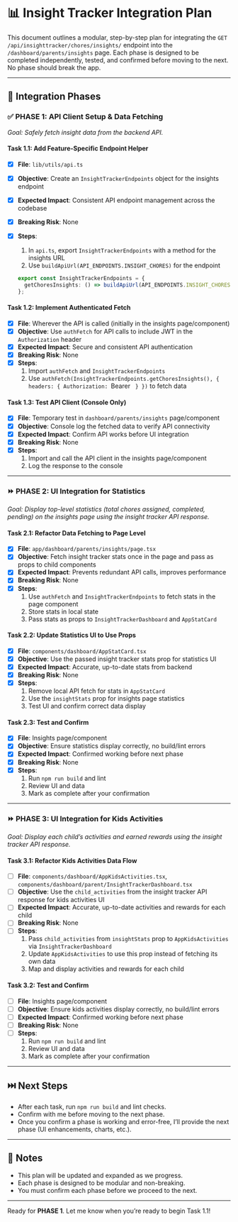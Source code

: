 # 📊 Insight Tracker Integration Plan

This document outlines a modular, step-by-step plan for integrating the `GET /api/insighttracker/chores/insights/` endpoint into the `/dashboard/parents/insights` page. Each phase is designed to be completed independently, tested, and confirmed before moving to the next. No phase should break the app.

---

## 🎯 Integration Phases

### ✅ **PHASE 1: API Client Setup & Data Fetching**

_Goal: Safely fetch insight data from the backend API._

#### Task 1.1: Add Feature-Specific Endpoint Helper

- [x] **File**: `lib/utils/api.ts`
- [x] **Objective**: Create an `InsightTrackerEndpoints` object for the insights endpoint
- [x] **Expected Impact**: Consistent API endpoint management across the codebase
- [x] **Breaking Risk**: None
- [x] **Steps**:

  1. In `api.ts`, export `InsightTrackerEndpoints` with a method for the insights URL
  2. Use `buildApiUrl(API_ENDPOINTS.INSIGHT_CHORES)` for the endpoint

  ```typescript
  export const InsightTrackerEndpoints = {
    getChoresInsights: () => buildApiUrl(API_ENDPOINTS.INSIGHT_CHORES),
  };
  ```

#### Task 1.2: Implement Authenticated Fetch

- [x] **File**: Wherever the API is called (initially in the insights page/component)
- [x] **Objective**: Use `authFetch` for API calls to include JWT in the `Authorization` header
- [x] **Expected Impact**: Secure and consistent API authentication
- [x] **Breaking Risk**: None
- [x] **Steps**:
  1. Import `authFetch` and `InsightTrackerEndpoints`
  2. Use `authFetch(InsightTrackerEndpoints.getChoresInsights(), { headers: { Authorization: `Bearer <token>` } })` to fetch data

#### Task 1.3: Test API Client (Console Only)

- [x] **File**: Temporary test in `dashboard/parents/insights` page/component
- [x] **Objective**: Console log the fetched data to verify API connectivity
- [x] **Expected Impact**: Confirm API works before UI integration
- [x] **Breaking Risk**: None
- [x] **Steps**:
  1. Import and call the API client in the insights page/component
  2. Log the response to the console

---

### ⏩ **PHASE 2: UI Integration for Statistics**

_Goal: Display top-level statistics (total chores assigned, completed, pending) on the insights page using the insight tracker API response._

#### Task 2.1: Refactor Data Fetching to Page Level

- [x] **File**: `app/dashboard/parents/insights/page.tsx`
- [x] **Objective**: Fetch insight tracker stats once in the page and pass as props to child components
- [x] **Expected Impact**: Prevents redundant API calls, improves performance
- [x] **Breaking Risk**: None
- [x] **Steps**:
  1. Use `authFetch` and `InsightTrackerEndpoints` to fetch stats in the page component
  2. Store stats in local state
  3. Pass stats as props to `InsightTrackerDashboard` and `AppStatCard`

#### Task 2.2: Update Statistics UI to Use Props

- [x] **File**: `components/dashboard/AppStatCard.tsx`
- [x] **Objective**: Use the passed insight tracker stats prop for statistics UI
- [x] **Expected Impact**: Accurate, up-to-date stats from backend
- [x] **Breaking Risk**: None
- [x] **Steps**:
  1. Remove local API fetch for stats in `AppStatCard`
  2. Use the `insightStats` prop for insights page statistics
  3. Test UI and confirm correct data display

#### Task 2.3: Test and Confirm

- [x] **File**: Insights page/component
- [x] **Objective**: Ensure statistics display correctly, no build/lint errors
- [x] **Expected Impact**: Confirmed working before next phase
- [x] **Breaking Risk**: None
- [x] **Steps**:
  1. Run `npm run build` and lint
  2. Review UI and data
  3. Mark as complete after your confirmation

---

### ⏩ **PHASE 3: UI Integration for Kids Activities**

_Goal: Display each child’s activities and earned rewards using the insight tracker API response._

#### Task 3.1: Refactor Kids Activities Data Flow

- [ ] **File**: `components/dashboard/AppKidsActivities.tsx`, `components/dashboard/parent/InsightTrackerDashboard.tsx`
- [ ] **Objective**: Use the `child_activities` from the insight tracker API response for kids activities UI
- [ ] **Expected Impact**: Accurate, up-to-date activities and rewards for each child
- [ ] **Breaking Risk**: None
- [ ] **Steps**:
  1. Pass `child_activities` from `insightStats` prop to `AppKidsActivities` via `InsightTrackerDashboard`
  2. Update `AppKidsActivities` to use this prop instead of fetching its own data
  3. Map and display activities and rewards for each child

#### Task 3.2: Test and Confirm

- [ ] **File**: Insights page/component
- [ ] **Objective**: Ensure kids activities display correctly, no build/lint errors
- [ ] **Expected Impact**: Confirmed working before next phase
- [ ] **Breaking Risk**: None
- [ ] **Steps**:
  1. Run `npm run build` and lint
  2. Review UI and data
  3. Mark as complete after your confirmation

---

## ⏭️ Next Steps

- After each task, run `npm run build` and lint checks.
- Confirm with me before moving to the next phase.
- Once you confirm a phase is working and error-free, I’ll provide the next phase (UI enhancements, charts, etc.).

---

## 📌 Notes

- This plan will be updated and expanded as we progress.
- Each phase is designed to be modular and non-breaking.
- You must confirm each phase before we proceed to the next.

---

Ready for **PHASE 1**. Let me know when you’re ready to begin Task 1.1!
